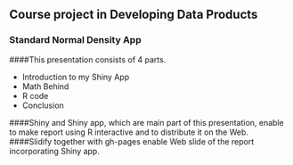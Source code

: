 ## Course project in Developing Data Products
###  Standard Normal Density App



####This presentation consists of 4 parts.  

- Introduction to my Shiny App
- Math Behind
- R code
- Conclusion  
  
####Shiny and Shiny app, which are main part of this presentation, enable to make report using R interactive and to distribute it on the Web.  
####Slidify together with gh-pages enable Web slide of the report incorporating Shiny app.  

 

